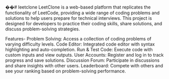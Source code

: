 ��#   l e e t c l o n e 
LeetClone is a web-based platform that replicates the functionality of LeetCode, providing a wide range of coding problems and solutions to help users prepare for technical interviews. This project is designed for developers to practice their coding skills, share solutions, and discuss problem-solving strategies.

Features-
Problem Solving: Access a collection of coding problems of varying difficulty levels.
Code Editor: Integrated code editor with syntax highlighting and auto-completion.
Run & Test Code: Execute code with custom inputs and view outputs.
User Accounts: Register and log in to track progress and save solutions.
Discussion Forum: Participate in discussions and share insights with other users.
Leaderboard: Compete with others and see your ranking based on problem-solving performance.

